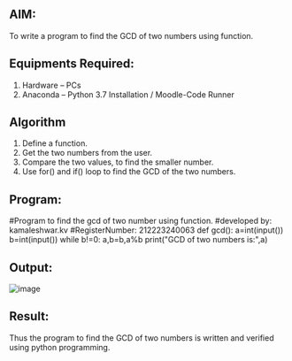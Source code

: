 

## AIM:
To write a program to find the GCD of two numbers using function.

## Equipments Required:
1. Hardware – PCs
2. Anaconda – Python 3.7 Installation / Moodle-Code Runner

## Algorithm
1. Define a function.
2. Get the two numbers from the user.
3. Compare the two values, to find the smaller number.
4. Use for() and if() loop to find the GCD of the two numbers.

## Program:
#Program to find the gcd of two number using function.
#developed by: kamaleshwar.kv
#RegisterNumber:  212223240063
def gcd():
   a=int(input())
   b=int(input())
   while b!=0:
     a,b=b,a%b
   print("GCD of two numbers is:",a)


## Output:
![image](https://github.com/Kamaleshwa/GCD-of-two-numbers/assets/144980199/2226af19-5b53-4ae5-acf0-253c6568cb87)




## Result:
Thus the program to find the GCD of two numbers is written and verified using python programming.

